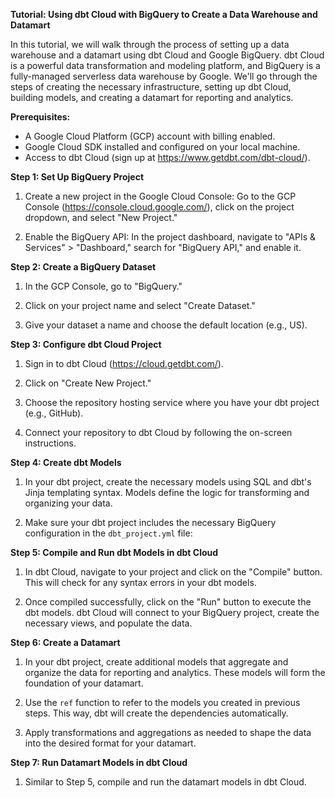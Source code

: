 **Tutorial: Using dbt Cloud with BigQuery to Create a Data Warehouse and Datamart**

In this tutorial, we will walk through the process of setting up a data warehouse and a datamart using dbt Cloud and Google BigQuery. dbt Cloud is a powerful data transformation and modeling platform, and BigQuery is a fully-managed serverless data warehouse by Google. We'll go through the steps of creating the necessary infrastructure, setting up dbt Cloud, building models, and creating a datamart for reporting and analytics.

**Prerequisites:**
- A Google Cloud Platform (GCP) account with billing enabled.
- Google Cloud SDK installed and configured on your local machine.
- Access to dbt Cloud (sign up at https://www.getdbt.com/dbt-cloud/).

**Step 1: Set Up BigQuery Project**
1. Create a new project in the Google Cloud Console: Go to the GCP Console (https://console.cloud.google.com/), click on the project dropdown, and select "New Project."

2. Enable the BigQuery API: In the project dashboard, navigate to "APIs & Services" > "Dashboard," search for "BigQuery API," and enable it.

**Step 2: Create a BigQuery Dataset**
1. In the GCP Console, go to "BigQuery."

2. Click on your project name and select "Create Dataset."

3. Give your dataset a name and choose the default location (e.g., US).

**Step 3: Configure dbt Cloud Project**
1. Sign in to dbt Cloud (https://cloud.getdbt.com/).

2. Click on "Create New Project."

3. Choose the repository hosting service where you have your dbt project (e.g., GitHub).

4. Connect your repository to dbt Cloud by following the on-screen instructions.

**Step 4: Create dbt Models**
1. In your dbt project, create the necessary models using SQL and dbt's Jinja templating syntax. Models define the logic for transforming and organizing your data.

2. Make sure your dbt project includes the necessary BigQuery configuration in the `dbt_project.yml` file:

**Step 5: Compile and Run dbt Models in dbt Cloud**
1. In dbt Cloud, navigate to your project and click on the "Compile" button. This will check for any syntax errors in your dbt models.

2. Once compiled successfully, click on the "Run" button to execute the dbt models. dbt Cloud will connect to your BigQuery project, create the necessary views, and populate the data.

**Step 6: Create a Datamart**
1. In your dbt project, create additional models that aggregate and organize the data for reporting and analytics. These models will form the foundation of your datamart.

2. Use the `ref` function to refer to the models you created in previous steps. This way, dbt will create the dependencies automatically.

3. Apply transformations and aggregations as needed to shape the data into the desired format for your datamart.

**Step 7: Run Datamart Models in dbt Cloud**
1. Similar to Step 5, compile and run the datamart models in dbt Cloud.
